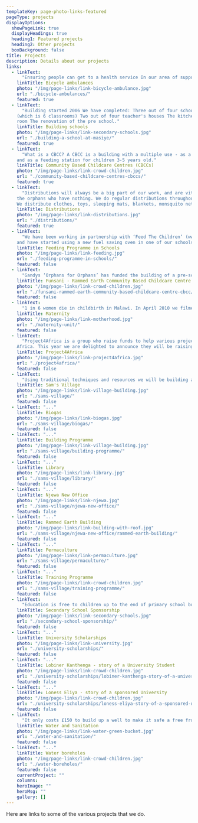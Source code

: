 ```yaml
---
templateKey: page-photo-links-featured
pageType: projects
displayOptions:
  showPageLink: true
  displayHeadings: true
  heading1: Featured projects
  heading2: Other projects
  boxBackground: false
title: Projects
description: Details about our projects
links:  
  - linkText:
      "Ensuring people can get to a health service In our area of support there is a huge issue with lack of transport to hospital/clinics. There are not enough health centres/hospitals in our area and therefore the catchment area for each centre is huge."    
    linkTitle: Bicycle ambulances
    photo: "/img/page-links/link-bicycle-ambulance.jpg"
    url: "./bicycle-ambulances/"
    featured: true
  - linkText:
      "Building started 2006 We have completed: Three out of four school blocks
    (which is 6 classrooms) Two out of four teacher's houses The kitchen and store
    room The renovation of the pre school."
    linkTitle: Building schools
    photo: "/img/page-links/link-secondary-schools.jpg"
    url: "./building-a-school-at-masiye/"
    featured: true
  - linkText:
      "What is a CBCC? A CBCC is a building with a multiple use - as a pre-school
    and as a feeding station for children 3-5 years old."
    linkTitle: Community Based Childcare Centres (CBCCs)
    photo: "/img/page-links/link-crowd-children.jpg"
    url: "./community-based-childcare-centres-cbccs/"
    featured: true
  - linkText:
      "Distributions will always be a big part of our work, and are vital to
    the orphans who have nothing. We do regular distributions throughout our area.
    We distribute clothes, toys, sleeping mats, blankets, monsquito nets."
    linkTitle: Distributions
    photo: "/img/page-links/link-distributions.jpg"
    url: "./distributions/"
    featured: true
  - linkText:
      "We have been working in partnership with ‘Feed The Children’ (www.feedthechildren.org)
    and have started using a new fuel saving oven in one of our schools. ‘Feed The Children’ is providing the food and Landirani orgainses the training and operation of the feeding programme. We have to provide the fuel saving oven and the bowls and spoons."
    linkTitle: Feeding Programme in Schools
    photo: "/img/page-links/link-feeding.jpg"
    url: "./feeding-programme-in-schools/"
    featured: false
  - linkText:
      "Gandys ‘Orphans for Orphans’ has funded the building of a pre-school at Funsani, Lumbadzi Centre. We will complete the building by September 2017 and Gandys will come out to open it in October."
    linkTitle: Funsani - Rammed Earth Community Based Childcare Centre (CBCC)
    photo: "/img/page-links/link-crowd-children.jpg"
    url: "./funsani-rammed-earth-community-based-childcare-centre-cbcc/"
    featured: false
  - linkText:
      "1 in 6 women die in childbirth in Malawi. In April 2010 we filmed in our local Clinic and Maternity unit with 8 beds. These serve 13,569 people. There was one Medical Assistant and one Midwife to run the two units. The Midwife was pregnant."
    linkTitle: Maternity
    photo: "/img/page-links/link-motherhood.jpg"
    url: "./maternity-unit/"
    featured: false
  - linkText:
      "Project4Africa is a group who raise funds to help various projects in
    Africa. This year we are delighted to announce they will be raising money for us again. This time the funds will be raised to help us renovate a maternity unit and staff housing in our area."
    linkTitle: Project4Africa
    photo: "/img/page-links/link-project4africa.jpg"
    url: "./project4africa/"
    featured: false
  - linkText:
      "Using traditional techniques and resources we will be building a village that will primarily be an education site for agricultural teaching and vocational training. "
    linkTitle: Sam's Village
    photo: "/img/page-links/link-village-building.jpg"
    url: "./sams-village/"
    featured: false
  - linkText: "..."
    linkTitle: Biogas
    photo: "/img/page-links/link-biogas.jpg"
    url: "./sams-village/biogas/"
    featured: false
  - linkText: "..."
    linkTitle: Building Programme
    photo: "/img/page-links/link-village-building.jpg"
    url: "./sams-village/building-programme/"
    featured: false
  - linkText: "..."
    linkTitle: Library
    photo: "/img/page-links/link-library.jpg"
    url: "./sams-village/library/"
    featured: false
  - linkText: "..."
    linkTitle: Njewa New Office
    photo: "/img/page-links/link-njewa.jpg"
    url: "./sams-village/njewa-new-office/"
    featured: false
  - linkText: "..."
    linkTitle: Rammed Earth Building
    photo: "/img/page-links/link-building-with-roof.jpg"
    url: "./sams-village/njewa-new-office/rammed-earth-building/"
    featured: false
  - linkText: "..."
    linkTitle: Permaculture
    photo: "/img/page-links/link-permaculture.jpg"
    url: "./sams-village/permaculture/"
    featured: false
  - linkText: "..."
    linkTitle: Training Programme
    photo: "/img/page-links/link-crowd-children.jpg"
    url: "./sams-village/training-programme/"
    featured: false
  - linkText:
      "Education is free to children up to the end of primary school but if they want to go on and get a full education (and hopefully go onto university) it costs around £792 for four years at Secondary School This pays for school fees, exam fees, school materials, boarding fees, food and school uniform. We are currently sponsoring 28 teenagers to go to Secondary school."
    linkTitle: Secondary School Sponsorship
    photo: "/img/page-links/link-secondary-schools.jpg"
    url: "./secondary-school-sponsorship/"
    featured: false
  - linkText: "..."
    linkTitle: University Scholarships
    photo: "/img/page-links/link-university.jpg"
    url: "./university-scholarships/"
    featured: false
  - linkText: "..."
    linkTitle: Lobiner Kanthenga - story of a University Student
    photo: "/img/page-links/link-crowd-children.jpg"
    url: "./university-scholarships/lobiner-kanthenga-story-of-a-university-student/"
    featured: false
  - linkText: "..."
    linkTitle: Loness Eliya - story of a sponsored University
    photo: "/img/page-links/link-crowd-children.jpg"
    url: "./university-scholarships/loness-eliya-story-of-a-sponsored-university-student/"
    featured: false
  - linkText:
      "It only costs £150 to build up a well to make it safe a free from contamination. This is a great present for your friends and family as it is genuinely saving lives and we will have a plaque created with the name of your recipient on it to go on the well - we will then take pictures of the well upon completion and send it to them."
    linkTitle: Water and Sanitation
    photo: "/img/page-links/link-water-green-bucket.jpg"
    url: "./water-and-sanitation/"
    featured: false
  - linkText: "..."
    linkTitle: Water boreholes
    photo: "/img/page-links/link-crowd-children.jpg"
    url: "./water-boreholes/"
    featured: false
    currentProject: ""
    columns:
    heroImage: ""
    heroMsg: ""
    gallery: []
---
```


Here are links to some of the various projects that we do.
